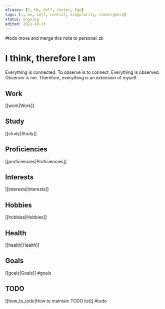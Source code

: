 ```yaml
---
aliases: [I, Me, Self, Center, Ego]
tags: [i, me, self, central, singularity, convergence]
status: ongoing
edited: 2021-10-13
---
```


#todo move and merge this note to personal_zk

# I think, therefore I am
Everything is connected.
To observe is to connect.
Everything is observed.
Observer is me.
Therefore, everything is an extension of myself.

## Work
[[work|Work]]

## Study
[[study|Study]]

## Proficiencies
[[proficiencies|Proficiencies]]

## Interests
[[interests|Interests]]

## Hobbies
[[hobbies|Hobbies]]

## Health
[[health|Health]]

## Goals
[[goals|Goals]]
#goals

## TODO
[[how_to_todo|How to maintain TODO list]]
#todo